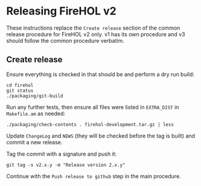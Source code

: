 # Releasing FireHOL v2

These instructions replace the `Create release` section of the common
release procedure for FireHOL v2 only. v1 has its own procedure and
v3 should follow the common procedure verbatim.

## Create release

Ensure everything is checked in that should be and perform a dry run build:

~~~~
cd firehol
git status
./packaging/git-build
~~~~

Run any further tests, then ensure all files were listed in `EXTRA_DIST` in
`Makefile.am` as needed:

~~~~
./packaging/check-contents . firehol-development.tar.gz | less
~~~~

Update `ChangeLog` and `NEWS` (they will be checked before the tag is
built) and commit a new release.

Tag the commit with a signature and push it:

~~~~
git tag -s v2.x.y -m "Release version 2.x.y"
~~~~

Continue with the `Push release to github` step in the main procedure.
